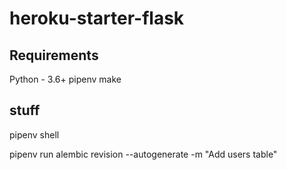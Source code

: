 # heroku-starter-flask

## Requirements

Python - 3.6+
pipenv
make

## stuff

pipenv shell

pipenv run alembic revision --autogenerate -m "Add users table"
